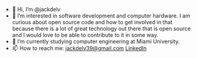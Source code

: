 - 👋 Hi, I’m @jackdelv
- 👀 I’m interested in software development and computer hardware. I am curious about open source code and how to get involved in that because there 
is a lot of great technology out there that is open source and I would love to be able to contribute to it in some way.
- 🌱 I’m currently studying computer engineering at Miami University.
- 📫 How to reach me:
jackdelv39@gmail.com
<a href="https://www.linkedin.com/in/jack-del-vecchio-38014621a/">LinkedIn</a>


